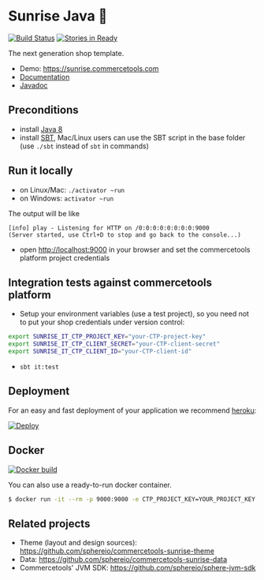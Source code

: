 Sunrise Java :sunrise:
==============

[![Build Status](https://travis-ci.org/sphereio/commercetools-sunrise-java.png?branch=master)](https://travis-ci.org/sphereio/commercetools-sunrise-java) [![Stories in Ready](https://badge.waffle.io/sphereio/commercetools-sunrise-java.png?label=ready&title=Ready)](https://waffle.io/sphereio/commercetools-sunrise-java)

The next generation shop template.

* Demo: https://sunrise.commercetools.com
* [Documentation](https://github.com/sphereio/commercetools-sunrise-java/blob/master/ONBOARDING.md)
* [Javadoc](https://sphereio.github.io/commercetools-sunrise-java/javadoc/index.html)

## Preconditions

* install [Java 8](http://www.oracle.com/technetwork/java/javase/downloads/jdk8-downloads-2133151.html)
* install [SBT](http://www.scala-sbt.org/release/docs/Setup.html), Mac/Linux users can use the SBT script in the base folder (use `./sbt` instead of `sbt` in commands)

## Run it locally

* on Linux/Mac: `./activator ~run` 
* on Windows: `activator ~run`

The output will be like

```
[info] play - Listening for HTTP on /0:0:0:0:0:0:0:0:9000
(Server started, use Ctrl+D to stop and go back to the console...)
```

* open <a href="http://localhost:9000">http://localhost:9000</a> in your browser and set the commercetools platform project credentials

## Integration tests against commercetools platform

* Setup your environment variables (use a test project), so you need not to put your shop credentials under version control:

```bash
export SUNRISE_IT_CTP_PROJECT_KEY="your-CTP-project-key"
export SUNRISE_IT_CTP_CLIENT_SECRET="your-CTP-client-secret"
export SUNRISE_IT_CTP_CLIENT_ID="your-CTP-client-id"
```
* `sbt it:test`

## Deployment

For an easy and fast deployment of your application we recommend [heroku](https://www.heroku.com):

<a href="https://heroku.com/deploy?template=https://github.com/sphereio/commercetools-sunrise-java/tree/v0.6.0"><img src="https://www.herokucdn.com/deploy/button.png" alt="Deploy"></a>

## Docker

[![Docker build](http://dockeri.co/image/sphereio/sunrise)](https://registry.hub.docker.com/u/sphereio/sunrise/)

You can also use a ready-to-run docker container.

```bash
$ docker run -it --rm -p 9000:9000 -e CTP_PROJECT_KEY=YOUR_PROJECT_KEY -e CTP_CLIENT_ID=YOUR_CLIENT_ID -e CTP_CLIENT_SECRET=YOUR_CLIENT_SECRET -e APPLICATION_SECRET=YOUR_PLAY_APPLICATION_SECRET sphereio/sunrise
```

## Related projects

* Theme (layout and design sources): https://github.com/sphereio/commercetools-sunrise-theme
* Data: https://github.com/sphereio/commercetools-sunrise-data
* Commercetools' JVM SDK: https://github.com/sphereio/sphere-jvm-sdk
